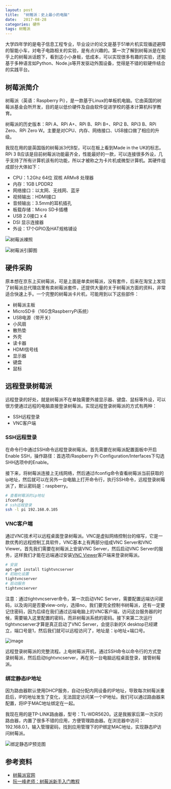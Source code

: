 ```yaml
---
layout: post
title:  "树莓派：史上最小的电脑"
date:   2017-08-28
categories: 硬件
tags: 树莓派
---
```


大学四年学的是电子信息工程专业，毕业设计的论文是基于51单片机实现循迹避障的智能小车，对电子电路相关的实验，是有点兴趣的。第一次了解到树莓派是在知乎上的树莓派话题下，看到这小小身板，低成本，可以实现很多有趣的实验，还能基于多种语言如Python、Node.js等开发驱动外围设备，觉得是不错的软硬件结合的实践平台。

## 树莓派简介

树莓派（英语：Raspberry Pi），是一款基于Linux的单板机电脑。它由英国的树莓派基金会所开发，目的是以低价硬件及自由软件促进学校的基本计算机科学教育。

树莓派的历史版本：RPi A、RPi A+、RPi B、RPi B+、RPi2 B、RPi3 B、RPi Zero、RPi Zero W。主要是对CPU、内存、网络接口、USB接口做了相应的升级。

我现在用的是英国版的树莓派3代B型，可以在板上看到Made in the UK的标志。RPi 3 B应该是目前树莓派功能最齐全，性能最好的一款，可以连接很多外设，几乎支持了所有计算机该有的功能，所以才被称之为卡片机或微型计算机。其硬件组成部分大体如下：

- CPU：1.2Ghz 64位 双核 ARMv8 处理器
- 内存：1GB LPDDR2
- 网络接口：以太网、无线网、蓝牙
- 视频输出：HDMI接口
- 音频输出：3.5mm的耳机插孔
- 板载存储：Micro SD卡插槽
- USB 2.0接口 x 4
- DSI 显示连接器
- 外设：17个GPIO及HAT规格铺设

![树莓派裸照](/assets/images/raspberry.jpeg)

![树莓派引脚图](/assets/images/raspberry_3_gpio.jpg)

## 硬件采购

原本想在京东上买树莓派，可是上面是单卖树莓派，没有套件，后来在淘宝上发现了树莓派总代理店里有卖树莓派套件，还提供大量的关于树莓派方面的资料，非常适合快速上手。一个完整的树莓派卡片机，可能用到以下这些部件：

- 树莓派主板
- MicroSD卡（16G含RaspberryPi系统） 
- USB电源（带开关）
- 小风扇
- 散热垫
- 外壳
- 读卡器
- HDMI信号线
- 显示器
- 键盘
- 鼠标

## 远程登录树莓派

远程登录的好处，就是树莓派不在单独需要外接显示器、键盘、鼠标等外设，可以很方便通过远程的电脑直接登录树莓派。实现远程登录树莓派的方式有两种：

- SSH远程登录
- VNC客户端

### SSH远程登录

在命令行中通过SSH命令远程登录树莓派。首先需要在树莓派配置面板中开启Enable SSH，操作路径：首选项/Raspberry Pi Configuration/Interfaces下勾选SHH选项中的Enable。

接下来，将树莓派连接上无线网络，然后通过ifconfig命令查看树莓派当前获取的ip地址，然后就可以在另外一台电脑上打开命令行，执行SSH命令，远程登录树莓派了，默认密码是：raspberry。

``` sh
# 查看树莓派的ip地址
ifconfig
# ssh远程登录
ssh -l pi 192.168.0.105
```


### VNC客户端

通过VNC技术可以远程桌面登录树莓派。VNC是虚拟网络控制台的缩写，它是一款优秀的远程控制工具软件，VNC基本上有两部分组成VNC Server和VNC Viewer。首先我们需要在树莓派上安装VNC Server，然后启动VNC Server的服务，这样我们才能在远端通过安装[VNC Viewer](https://www.realvnc.com/download/viewer/)客户端来登录树莓派。

``` sh
# 安装
apt-get install tightvncserver
# 初始化设置
tightvncserver
# 启动服务
tightvncserver
```

注意：通过tightvncserver命令，第一次启动VNC Server，需要配置远端访问密码，以及询问是否要view-only，选择no，我们要完全控制书树莓派，还有一定要记住密码，因为后续在我们通过远端电脑上的VNC客户端，访问这台服务器的时候，需要输入这里配置的密码，而非树莓派系统的密码。接下来第二次运行tightvncserver才算是真正启动了VNC Server，会提示新的X desktop已经建立，端口号是1，然后我们就可以远程访问了，地址是：ip地址+端口号。

![image](/assets/images/vnc.jpg)

远程登录树莓派的完整流程。上电树莓派开机，通过SSH命令以命令行的方式登录树莓派，然后启动tightvncserver，再在另一台电脑远程桌面登录，接管树莓派。

### 绑定静态IP地址

因为路由器默认使用DHCP服务，自动分配内网设备的IP地址，导致每次树莓派重启后，IP的地址发生了变化，无法固定访问某一个IP地址。我们可以通过路由器来配置，将IP于MAC地址绑定在一起。

我现在用的是TP-LINK路由器，型号：TL-WDR5620。这是我搬家后第一次买的路由器，内置了很多不错的应用，方便管理路由器。在浏览器中访问：192.168.0.1，输入管理密码，找到应用管理下的IP绑定MAC地址，实现静态IP访问树莓派。

![绑定静态IP预览图](/assets/images/ip-mac.jpeg)

## 参考资料
- [树莓派官网](https://www.raspberrypi.org/)
- [阮一峰老师：树莓派新手入门教程](http://www.ruanyifeng.com/blog/2017/06/raspberry-pi-tutorial.html)



